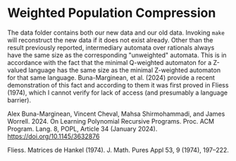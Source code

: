 # Weighted Population Compression

The data folder contains both our new data and our old data.  Invoking `make`
will reconstruct the new data if it does not exist already.  Other than
the result previously reported, intermediary automata over rationals always
have the same size as the corresponding "unweighted" automata.  This is
in accordance with the fact that the minimal Q-weighted automaton for a
Z-valued language has the same size as the minimal Z-weighted automaton for
that same language.  Buna-Marginean, et al. (2024) provide a recent
demonstration of this fact and according to them it was first proved in
Fliess (1974), which I cannot verify for lack of access (and presumably
a language barrier).

Alex Buna-Marginean, Vincent Cheval, Mahsa Shirmohammadi, and James Worrell. 2024. On Learning Polynomial Recursive Programs. Proc. ACM Program. Lang. 8, POPL, Article 34 (January 2024). https://doi.org/10.1145/3632876

Fliess. Matrices de Hankel (1974). J. Math. Pures Appl 53, 9 (1974), 197–222.
